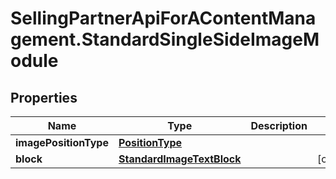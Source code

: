 # SellingPartnerApiForAContentManagement.StandardSingleSideImageModule

## Properties
Name | Type | Description | Notes
------------ | ------------- | ------------- | -------------
**imagePositionType** | [**PositionType**](PositionType.md) |  | 
**block** | [**StandardImageTextBlock**](StandardImageTextBlock.md) |  | [optional] 


